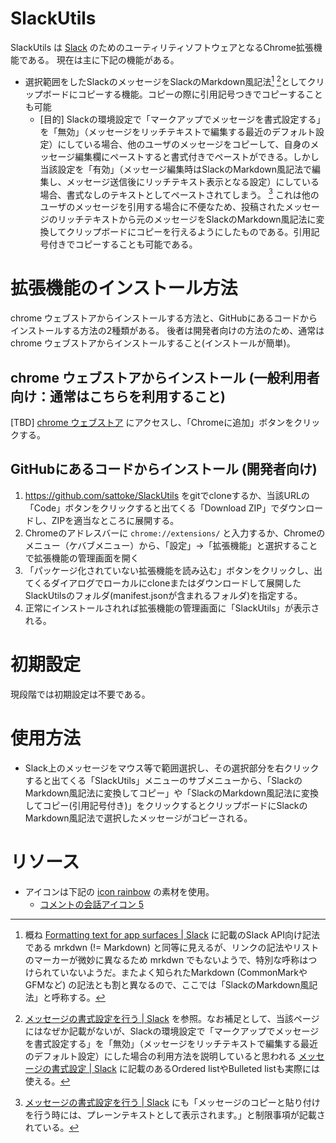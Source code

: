 # SlackUtils

SlackUtils は [Slack](https://slack.com/) のためのユーティリティソフトウェアとなるChrome拡張機能である。
現在は主に下記の機能がある。

- 選択範囲をしたSlackのメッセージをSlackのMarkdown風記法[^1] [^2]としてクリップボードにコピーする機能。コピーの際に引用記号つきでコピーすることも可能
  - [目的] Slackの環境設定で「マークアップでメッセージを書式設定する」を「無効」（メッセージをリッチテキストで編集する最近のデフォルト設定）にしている場合、他のユーザのメッセージをコピーして、自身のメッセージ編集欄にペーストすると書式付きでペーストができる。しかし当該設定を「有効」（メッセージ編集時はSlackのMarkdown風記法で編集し、メッセージ送信後にリッチテキスト表示となる設定）にしている場合、書式なしのテキストとしてペーストされてしまう。 [^3] これは他のユーザのメッセージを引用する場合に不便なため、投稿されたメッセージのリッチテキストから元のメッセージをSlackのMarkdown風記法に変換してクリップボードにコピーを行えるようにしたものである。引用記号付きでコピーすることも可能である。

[^1]: 概ね [Formatting text for app surfaces | Slack](https://api.slack.com/reference/surfaces/formatting) に記載のSlack API向け記法である mrkdwn (!= Markdown) と同等に見えるが、リンクの記法やリストのマーカーが微妙に異なるため mrkdwn でもないようで、特別な呼称はつけられていないようだ。またよく知られたMarkdown (CommonMarkやGFMなど) の記法とも割と異なるので、ここでは「SlackのMarkdown風記法」と呼称する。
[^2]: [メッセージの書式設定を行う | Slack](https://slack.com/intl/ja-jp/help/articles/360039953113-%e3%83%a1%e3%83%83%e3%82%bb%e3%83%bc%e3%82%b8%e3%81%ae%e6%9b%b8%e5%bc%8f%e8%a8%ad%e5%ae%9a%e3%82%92%e8%a1%8c%e3%81%86) を参照。なお補足として、当該ページにはなぜか記載がないが、Slackの環境設定で「マークアップでメッセージを書式設定する」を「無効」（メッセージをリッチテキストで編集する最近のデフォルト設定）にした場合の利用方法を説明していると思われる [メッセージの書式設定 | Slack](https://slack.com/intl/ja-jp/help/articles/202288908-%e3%83%a1%e3%83%83%e3%82%bb%e3%83%bc%e3%82%b8%e3%81%ae%e6%9b%b8%e5%bc%8f%e8%a8%ad%e5%ae%9a?_gl=1*1qri8ym*_gcl_au*MTE1NDM0MDE0My4xNjg5NDk0MjQ0*_ga*NTIyNTAzNTAuMTY0NDkxMjMxMA..*_ga_QTJQME5M5D*MTY5MTk5NjY5Mi4yOS4wLjE2OTE5OTY2OTIuNjAuMC4w#u12510u12540u12463u12450u12483u12503) に記載のあるOrdered listやBulleted listも実際には使える。
[^3]: [メッセージの書式設定を行う | Slack](https://slack.com/intl/ja-jp/help/articles/360039953113-%e3%83%a1%e3%83%83%e3%82%bb%e3%83%bc%e3%82%b8%e3%81%ae%e6%9b%b8%e5%bc%8f%e8%a8%ad%e5%ae%9a%e3%82%92%e8%a1%8c%e3%81%86) にも「メッセージのコピーと貼り付けを行う時には、プレーンテキストとして表示されます。」と制限事項が記載されている。

# 拡張機能のインストール方法

chrome ウェブストアからインストールする方法と、GitHubにあるコードからインストールする方法の2種類がある。
後者は開発者向けの方法のため、通常はchrome ウェブストアからインストールすること(インストールが簡単)。

## chrome ウェブストアからインストール (一般利用者向け：通常はこちらを利用すること)

[TBD] [chrome ウェブストア](https://chrome.google.com/webstore/detail/xxxxxxxxxx) にアクセスし、「Chromeに追加」ボタンをクリックする。

## GitHubにあるコードからインストール (開発者向け)

1. https://github.com/sattoke/SlackUtils をgitでcloneするか、当該URLの「Code」ボタンをクリックすると出てくる「Download ZIP」でダウンロードし、ZIPを適当なところに展開する。
1. Chromeのアドレスバーに `chrome://extensions/` と入力するか、Chromeのメニュー（ケバブメニュー）から、「設定」→「拡張機能」と選択することで拡張機能の管理画面を開く
1. 「パッケージ化されていない拡張機能を読み込む」ボタンをクリックし、出てくるダイアログでローカルにcloneまたはダウンロードして展開したSlackUtilsのフォルダ(manifest.jsonが含まれるフォルダ)を指定する。
1. 正常にインストールされれば拡張機能の管理画面に「SlackUtils」が表示される。

# 初期設定

現段階では初期設定は不要である。

# 使用方法

- Slack上のメッセージをマウス等で範囲選択し、その選択部分を右クリックすると出てくる「SlackUtils」メニューのサブメニューから、「SlackのMarkdown風記法に変換してコピー」や「SlackのMarkdown風記法に変換してコピー(引用記号付き)」をクリックするとクリップボードにSlackのMarkdown風記法で選択したメッセージがコピーされる。

# リソース

- アイコンは下記の [icon rainbow](https://icon-rainbow.com/) の素材を使用。
  - [コメントの会話アイコン 5](https://icon-rainbow.com/%e3%82%b3%e3%83%a1%e3%83%b3%e3%83%88%e3%81%ae%e4%bc%9a%e8%a9%b1%e3%82%a2%e3%82%a4%e3%82%b3%e3%83%b3-5/)

